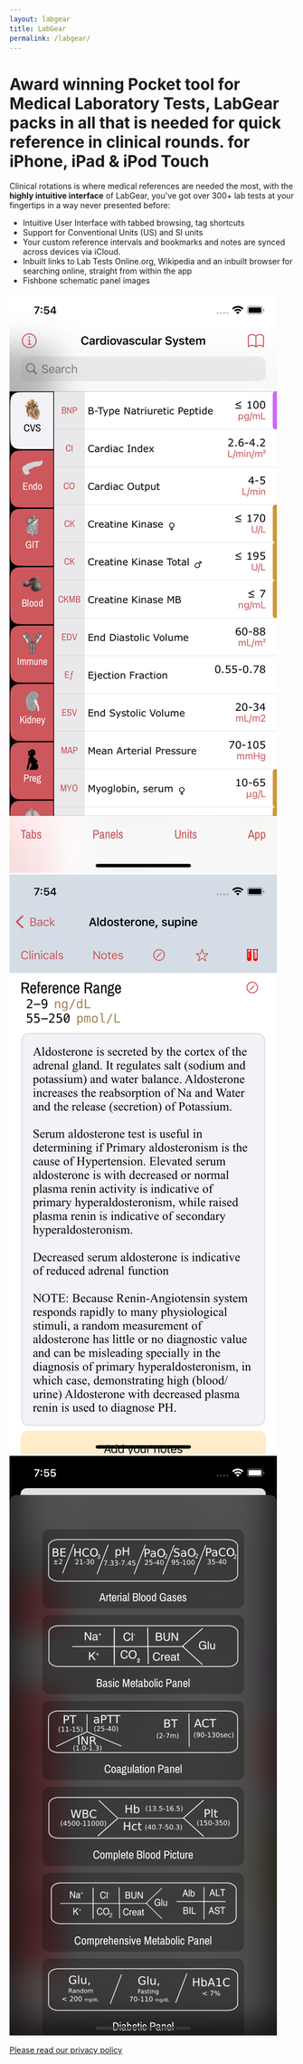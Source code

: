 ```yaml
---
layout: labgear
title: LabGear
permalink: /labgear/
--- 
```


# Award winning Pocket tool for Medical Laboratory Tests, LabGear packs in all that is needed for quick reference in clinical rounds. for iPhone, iPad & iPod Touch

Clinical rotations is where medical references are needed the most, with the **highly intuitive interface** of LabGear, you've got over 300+ lab tests at your fingertips in a way never presented before:

- Intuitive User Interface with tabbed browsing, tag shortcuts
- Support for Conventional Units (US) and SI units
- Your custom reference intervals and bookmarks and notes are synced across devices via iCloud.
- Inbuilt links to Lab Tests Online.org, Wikipedia and an inbuilt browser for searching online, straight from within the app
- Fishbone schematic panel images


<script>
.gallery {
    display: grid;
    grid-template-columns: repeat(8, 1fr);
    grid-template-rows: repeat(8, 5vw);
    grid-gap: 15px;
}
.gallery__img {
    width: 100px;
    object-fit: cover;
}
</script>

<div class="gallery">
  <div class="gallery__img">
  <img src="https://raw.githubusercontent.com/raheelsayeed/vimatics/master/assets/labgearscreenshots/main.png" />
	</div>
   <div class="gallery__img">
  <img src="https://raw.githubusercontent.com/raheelsayeed/vimatics/master/assets/labgearscreenshots/detail.png" />
	</div>
    <div class="gallery__img">
  <img src="https://raw.githubusercontent.com/raheelsayeed/vimatics/master/assets/labgearscreenshots/panels.png" />
	</div>
</div>


[Please read our privacy policy](/labgear/privacy-policy)




